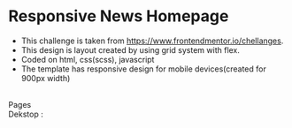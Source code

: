 # Responsive News Homepage
- This challenge is taken from https://www.frontendmentor.io/chellanges.
- This design is layout created by using grid system with flex.
- Coded on html, css(scss), javascript
- The template has responsive design for mobile devices(created for 900px width)

<br>
Pages 
<br>
Dekstop : 










